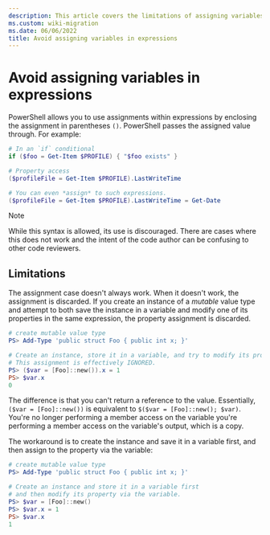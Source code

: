```yaml
---
description: This article covers the limitations of assigning variables in expressions.
ms.custom: wiki-migration
ms.date: 06/06/2022
title: Avoid assigning variables in expressions
---
```

# Avoid assigning variables in expressions

PowerShell allows you to use assignments within expressions by enclosing the assignment in
parentheses `()`. PowerShell passes the assigned value through. For example:

```powershell
# In an `if` conditional
if ($foo = Get-Item $PROFILE) { "$foo exists" }

# Property access
($profileFile = Get-Item $PROFILE).LastWriteTime

# You can even *assign* to such expressions.
($profileFile = Get-Item $PROFILE).LastWriteTime = Get-Date
```

> [!NOTE]
> While this syntax is allowed, its use is discouraged. There are cases where this does not work and
> the intent of the code author can be confusing to other code reviewers.

## Limitations

The assignment case doesn't always work. When it doesn't work, the assignment is discarded. If you
create an instance of a _mutable_ value type and attempt to both save the instance in a variable and
modify one of its properties in the same expression, the property assignment is discarded.

```powershell
# create mutable value type
PS> Add-Type 'public struct Foo { public int x; }'

# Create an instance, store it in a variable, and try to modify its property.
# This assignment is effectively IGNORED.
PS> ($var = [Foo]::new()).x = 1
PS> $var.x
0
```

The difference is that you can't return a reference to the value. Essentially,
`($var = [Foo]::new())` is equivalent to `$($var = [Foo]::new(); $var)`. You're no longer performing
a member access on the variable you're performing a member access on the variable's output, which is
a copy.

The workaround is to create the instance and save it in a variable first, and then assign to the
property via the variable:

```powershell
# create mutable value type
PS> Add-Type 'public struct Foo { public int x; }'

# Create an instance and store it in a variable first
# and then modify its property via the variable.
PS> $var = [Foo]::new()
PS> $var.x = 1
PS> $var.x
1
```

